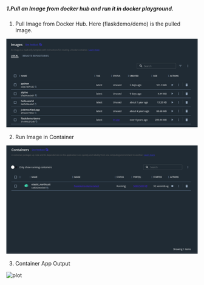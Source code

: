 ##### 1.Pull an Image from docker hub and run it in docker playground.

1. Pull Image from Docker Hub. Here (flaskdemo/demo) is the pulled Image.

![plot](img/Pull-Docker-Image.png)

2. Run Image in Container

![plot](img/Running-Image-in-Container.png)

3. Container App Output

![plot](img/Output.png)
